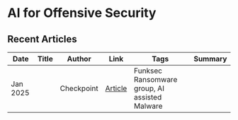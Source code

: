 # AI for Offensive Security

## Recent Articles
| Date | Title | Author | Link | Tags | Summary |
|--- | --- | --- | --- | --- | --- |
| Jan 2025 |  | Checkpoint | [Article](https://research.checkpoint.com/2025/funksec-alleged-top-ransomware-group-powered-by-ai/) | Funksec Ransomware group, AI assisted Malware | |
